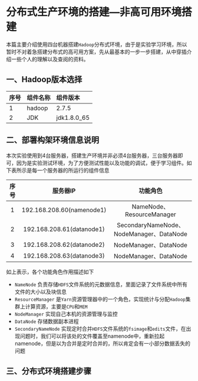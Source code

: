 # 分布式生产环境的搭建—非高可用环境搭建


本篇主要介绍使用四台机器搭建`Hadoop`分布式环境，由于是实验学习环境，所以暂时不对着急搭建分布式的高可用方案，先从最基本的一步一步搭建，从中穿插介绍一些个人的理解以及查阅的资料。






## 一、Hadoop版本选择

|   序号  | 组件名称 | 组件版本 |
|:-------| :------- | :-----  |
| 1      | hadoop  |   2.7.5 |
| 2      |    JDK     |  jdk1.8.0_65  |



## 二、部署构架环境信息说明

本次实验使用到4台服务器，搭建生产环境并非必须4台服务器，三台服务器即可，因为是实验测试环境，为了方便测试性能以及功能的调试，便于学习组件。如下表所示是每一个服务器的所运行的组件信息


|序号| 服务器IP | 功能角色 |
|:---:|:----:|:----:|
| 1 | 192.168.208.60(namenode1)| NameNode、ResourceManager |
| 2 | 192.168.208.61(datanode1)| SecondaryNameNode、NodeManager、DataNode |
| 3 | 192.168.208.62(datanode2)| NodeManager、DataNode |
| 4 | 192.168.208.63(datanode3)| NodeManager、DataNode |


 如上表示，各个功能角色作用描述如下
- `NameNode`  负责存储`HDFS`文件系统的元数据信息，里面记录了文件系统中所有文件的大小以及块信息
- `ResourceManager` 是`Yarn`资源管理器中的一个角色，实现统计与分配`Hadoop`集群上计算资源，主要是`CPU`和`MEM`
- `NodeManager` 实现自己本机的资源管理与监控
- `DataNode`    存储数据副本进程
- `SecondaryNameNode` 实现定时合并`HDFS`文件系统的`fsimage`和`edits`文件，在出现问题时，我们可以将该处的文件覆盖至namenode中，重新拉起namenode，但是以为合并是定时合并的，所以肯定会有一小部分数据丢失的问题

## 三、分布式环境搭建步骤





